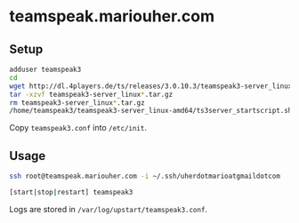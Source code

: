 # teamspeak.mariouher.com

## Setup

```sh
adduser teamspeak3
cd
wget http://dl.4players.de/ts/releases/3.0.10.3/teamspeak3-server_linux-amd64-3.0.10.3.tar.gz
tar -xzvf teamspeak3-server_linux*.tar.gz
rm teamspeak3-server_linux*.tar.gz
/home/teamspeak3/teamspeak3-server_linux-amd64/ts3server_startscript.sh start
```

Copy `teamspeak3.conf` into `/etc/init`.

## Usage

```sh
ssh root@teamspeak.mariouher.com -i ~/.ssh/uherdotmarioatgmaildotcom

[start|stop|restart] teamspeak3
```

Logs are stored in `/var/log/upstart/teamspeak3.conf`.
